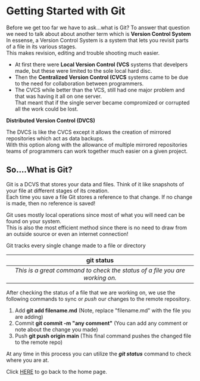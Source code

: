 # Getting Started with Git

Before we get too far we have to ask...what is Git? 
To answer that question we need to talk about about another term which is **Version Control System**
    In essense, a Version Control System is a system that lets you revisit parts of a file in its various stages.  
    This makes revision, editing and trouble shooting much easier.  

* At first there were **Local Version Control (VCS** systems that develpers made, but these were limited to the sole local hard disc.  
* Then the **Centralized Version Control (CVCS** systems came to be due to the need for collaboration between programmers.  
* The CVCS while better than the VCS, still had one major problem and that was having it all on one server.  
    That meant that if the single server became compromized or corrupted all the work could be lost.  

**Distributed Version Control (DVCS)**

The DVCS is like the CVCS except it allows the creation of mirrored repositories which act as data backups.  
With this option along with the allowance of multiple mirrored repositories teams of programmers can work together much easier on a given project.  

## So....What is Git?

Git is a DCVS that stores your data and files.  Think of it like snapshots of your file at different stages of its creation.  
Each time you save a file Git stores a reference to that change.  If no change is made, then no reference is saved! 

Git uses mostly local operations since most of what you will need can be found on your system.  
This is also the most efficient method since there is no need to draw from an outside source or even an internet connection! 

Git tracks every single change made to a file or directory

| **git status**        |
|:----:        |
|*This is a great command to check the status of a file you are working on.* |


After checking the status of a file that we are working on, we use the following commands to sync or *push* our changes to the remote repository. 

1. Add
    __git add filename.md__  (Note, replace "filename.md" with the file you are adding)
2. Commit
    __git commit -m "any comment"__  (You can add any comment or note about the change you made)
3. Push
     __git push origin main__ (This final command pushes the changed file to the remote repo)

At any time in this process you can utilize the *__git status__* command to check where you are at.  





Click [HERE](README.md) to go back to the home page.